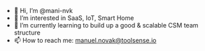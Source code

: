 - 👋 Hi, I’m @mani-nvk
- 👀 I’m interested in SaaS, IoT, Smart Home
- 🌱 I’m currently learning to build up a good & scalable CSM team structure
- 📫 How to reach me: manuel.novak@toolsense.io

<!---
mani-nvk/mani-nvk is a ✨ special ✨ repository because its `README.md` (this file) appears on your GitHub profile.
You can click the Preview link to take a look at your changes.
--->

